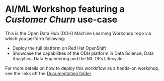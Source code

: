 # AI/ML Workshop featuring a *Customer Churn* use-case

This is the Open Data Hub (ODH) Machine Learning Workshop repo via which you perform following:

- Deploy the full platform on Red Hat OpenShift
- Showcase the capabilities of the ODH platform in Data Science, Data Analytics, Data Engineering and the ML OPs Lifecycle.

For more details on how to deploy this workkflow as a hands-on workshop, see the links off the [Documentation folder](https://github.com/odh-labs/ml-workshop/tree/main/docs)
